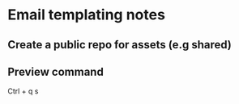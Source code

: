 # Email templating notes

## Create a public repo for assets (e.g shared)

## Preview command

Ctrl + q s

